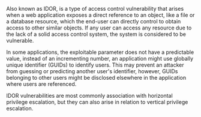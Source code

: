 Also known as IDOR, is a type of access control vulnerability that arises when a web application exposes a direct reference to an object, like a file or a database resource, which the end-user can directly control to obtain access to other similar objects. If any user can access any resource due to the lack of a solid access control system, the system is considered to be vulnerable.

In some applications, the exploitable parameter does not have a predictable value, instead of an incrementing number, an application might use globally unique identifier (GUIDs) to identify users. This may prevent an attacker from guessing or predicting another user's identifier, however, GUIDs belonging to other users might be disclosed elsewhere in the application where users are referenced.

IDOR vulnerabilities are most commonly association with horizontal privilege escalation, but they can also arise in relation to vertical privilege escalation.